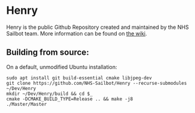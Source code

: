# Henry

Henry is the public Github Repository created and maintained by the NHS Sailbot team. More information can be found on [the wiki](https://github.com/NHS-Sailbot/Henry/wiki).

## Building from source:

On a default, unmodified Ubuntu installation:

```
sudo apt install git build-essential cmake libjpeg-dev
git clone https://github.com/NHS-Sailbot/Henry --recurse-submodules ~/Dev/Henry
mkdir ~/Dev/Henry/build && cd $_
cmake -DCMAKE_BUILD_TYPE=Release .. && make -j8
./Master/Master
```